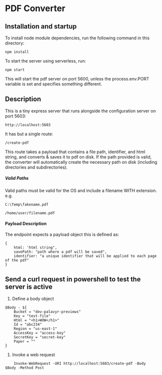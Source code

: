 # PDF Converter

## Installation and startup

To install node module dependencies, run the following command in this directory:

    npm install

To start the server using serverless, run:

    npm start

This will start the pdf server on port 5600, unless the process.env.PORT variable is set and specifies something different.


## Description
This is a tiny express server that runs alongside the configuration server on port 5603:

    http://localhost:5603



It has but a single route:

    /create-pdf

This route takes a payload that contains a file path, identifier, and html string, and converts & saves it to pdf on disk. If the path provided is valid, the converter will automatically create the necessary path on disk (including directories and subdirectories).

##### Valid Paths

Valid paths must be valid for the OS and include a filename WITH extension. e.g.

    C:\Temp\fakename.pdf

    /home/user/filename.pdf


#### Payload Description
The endpoint expects a payload object this is defined as:

    {
        html: 'html string",
        savePath: "path where a pdf will be saved",
        identifier: "a unique identifier that will be applied to each page of the pdf"
    }

## Send a curl request in powershell to test the server is active

1. Define a body object

```
$Body - ${
    Bucket = "dev-palavyr-previews"
    Key = "test-file"
    Html = "<h1>WOW</h1>"
    Id = "abc234"
    Region = "us-east-1"
    AccessKey = "access-key"
    SecretKey = "secret-key"
    Paper = ""
}
```

1. Invoke a web request

```
    Invoke-WebRequest -URI http://localhost:5603/create-pdf -Body $Body -Method Post
```